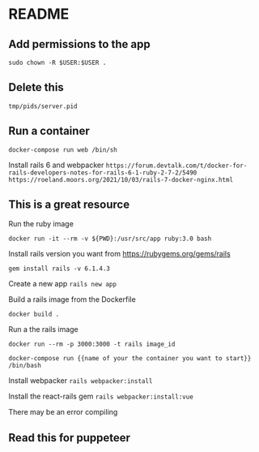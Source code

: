 # README

##  Add permissions to the app
 `sudo chown -R $USER:$USER .`

## Delete this
`tmp/pids/server.pid `

<!-- Method to run rails server -->
## Run a container
`docker-compose run web /bin/sh`

<!-- docker run -p 3000:3000 docker-rails:v1 bin/rails s -b 0.0.0.0 -->
<!--  We could craft a really long, ugly docker run
that executes the instructions one after another. However, that’s going to be hard
to comprehend -->
Install rails 6 and webpacker
  `https://forum.devtalk.com/t/docker-for-rails-developers-notes-for-rails-6-1-ruby-2-7-2/5490 `
  `https://roeland.moors.org/2021/10/03/rails-7-docker-nginx.html`

## This is a great resource
<!-- https://dev.to/amree/ruby-on-rails-development-using-docker-o1d -->

Run the ruby image 

`docker run -it --rm -v ${PWD}:/usr/src/app ruby:3.0 bash`

Install rails version you want from https://rubygems.org/gems/rails

`gem install rails -v 6.1.4.3`

Create a new app 
`rails new app`

Build a rails image from the Dockerfile

`docker build . `

Run a the rails image

`docker run --rm -p 3000:3000 -t rails image_id`

`docker-compose run {{name of your the container you want to start}} /bin/bash`

Install webpacker
`rails webpacker:install`

Install the react-rails gem
`rails webpacker:install:vue`

There may be an error compiling 
<!-- import * as Vue from 'vue' -->

## Read this for puppeteer  
<!-- http://www.smartjava.org/content/using-puppeteer-in-docker-copy-2/ -->
